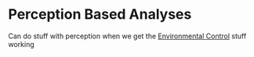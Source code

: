 # Perception Based Analyses

Can do stuff with perception when we get the [Environmental Control](Environment.md) stuff working
